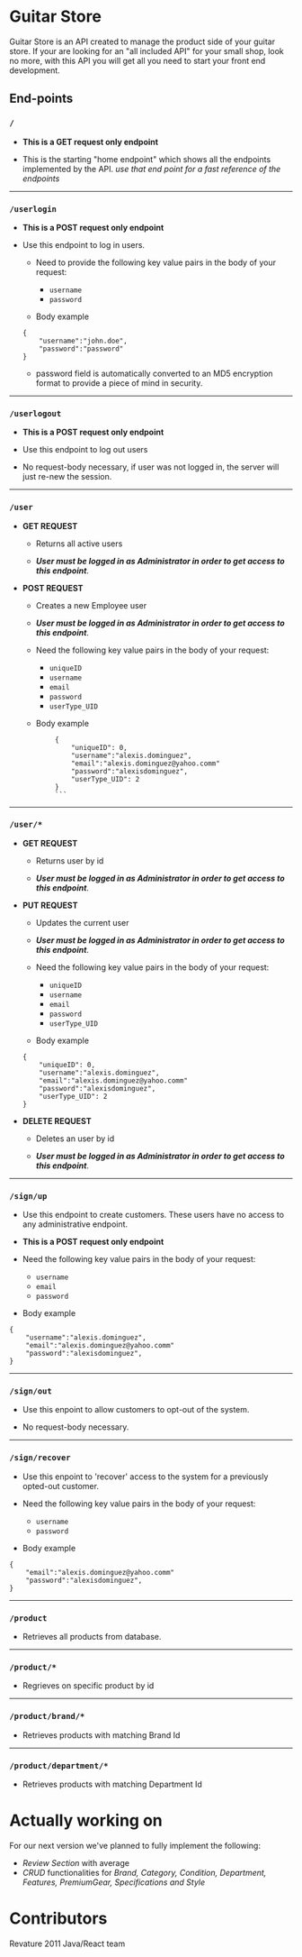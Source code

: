 # Guitar Store

Guitar Store is an API created to manage the product side of your guitar store. If your are looking for an "all included API" for your small shop, look no more, with this API you will get all you need to start your front end development.


## End-points



### `/`

- **This is a GET request only endpoint**

- This is the starting "home endpoint" which shows all the endpoints implemented by the API. *use that end point for a fast reference of the endpoints*

---

### `/userlogin`
- **This is a POST request only endpoint**

- Use this endpoint to log in users.

    - Need to provide the following key value pairs in the body of your request:

        - `username`
        - `password`
        
    - Body example

    ```
    {
        "username":"john.doe",
        "password":"password"
    }
    ```

    - password field is automatically converted to an MD5 encryption format to provide a piece of mind in security.

---

### `/userlogout` 

- **This is a POST request only endpoint**

- Use this endpoint to log out users

- No request-body necessary, if user was not logged in, the server will just re-new the session.

---

### `/user`
    
- **GET REQUEST**
    
    - Returns all active users

    - ***User must be logged in as Administrator in order to get access to this endpoint***.

- **POST REQUEST**

    - Creates a new Employee user

    - ***User must be logged in as Administrator in order to get access to this endpoint***.

    - Need the following key value pairs in the body of your request:

        - `uniqueID`
        - `username`
        - `email`
        - `password`
        - `userType_UID`

    - Body example

    ```
            {
                "uniqueID": 0,
                "username":"alexis.dominguez",
                "email":"alexis.dominguez@yahoo.comm"
                "password":"alexisdominguez",
                "userType_UID": 2
            }
            ```
---

### `/user/*`
    
- **GET REQUEST**

    - Returns user by id

    - ***User must be logged in as Administrator in order to get access to this endpoint***.

- **PUT REQUEST**

    - Updates the current user

    - ***User must be logged in as Administrator in order to get access to this endpoint***.

    - Need the following key value pairs in the body of your request:

        - `uniqueID`
        - `username`
        - `email`
        - `password`
        - `userType_UID`

    - Body example

    ```
    {
        "uniqueID": 0,
        "username":"alexis.dominguez",
        "email":"alexis.dominguez@yahoo.comm"
        "password":"alexisdominguez",
        "userType_UID": 2
    }
    ```          

- **DELETE REQUEST**  

    - Deletes an user by id

    - ***User must be logged in as Administrator in order to get access to this endpoint***.

---

### `/sign/up`

- Use this endpoint to create customers. These users have no access to any administrative endpoint.

- **This is a POST request only endpoint**

- Need the following key value pairs in the body of your request:

    - `username`
    - `email`
    - `password`

- Body example

```
{
    "username":"alexis.dominguez",
    "email":"alexis.dominguez@yahoo.comm"
    "password":"alexisdominguez",
}
```  

---

### `/sign/out`

- Use this enpoint to allow customers to opt-out of the system.

- No request-body necessary.

---

### `/sign/recover` 

- Use this enpoint to 'recover' access to the system for a previously opted-out customer.

- Need the following key value pairs in the body of your request:

    - `username`
    - `password`

- Body example

```
{
    "email":"alexis.dominguez@yahoo.comm"
    "password":"alexisdominguez",
}
``` 

--- 


### `/product`

- Retrieves all products from database.

---

### `/product/*`

- Regrieves on specific product by id

---

### `/product/brand/*`

- Retrieves products with matching Brand Id

---

### `/product/department/*`

- Retrieves products with matching Department Id


# Actually working on 
For our next version we've planned to fully implement the following:

- *Review Section* with average
- *CRUD* functionalities for *Brand, Category, Condition, Department, Features, PremiumGear, Specifications and Style*

# Contributors
Revature 2011 Java/React team


